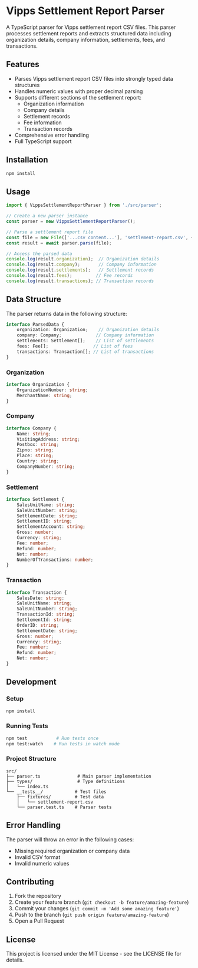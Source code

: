# Vipps Settlement Report Parser

A TypeScript parser for Vipps settlement report CSV files. This parser processes settlement reports and extracts structured data including organization details, company information, settlements, fees, and transactions.

## Features

- Parses Vipps settlement report CSV files into strongly typed data structures
- Handles numeric values with proper decimal parsing
- Supports different sections of the settlement report:
  - Organization information
  - Company details
  - Settlement records
  - Fee information
  - Transaction records
- Comprehensive error handling
- Full TypeScript support

## Installation

```bash
npm install
```

## Usage

```typescript
import { VippsSettlementReportParser } from './src/parser';

// Create a new parser instance
const parser = new VippsSettlementReportParser();

// Parse a settlement report file
const file = new File(['...csv content...'], 'settlement-report.csv', { type: 'text/csv' });
const result = await parser.parse(file);

// Access the parsed data
console.log(result.organization);  // Organization details
console.log(result.company);       // Company information
console.log(result.settlements);   // Settlement records
console.log(result.fees);         // Fee records
console.log(result.transactions); // Transaction records
```

## Data Structure

The parser returns data in the following structure:

```typescript
interface ParsedData {
    organization: Organization;    // Organization details
    company: Company;             // Company information
    settlements: Settlement[];    // List of settlements
    fees: Fee[];                 // List of fees
    transactions: Transaction[]; // List of transactions
}
```

### Organization
```typescript
interface Organization {
    OrganizationNumber: string;
    MerchantName: string;
}
```

### Company
```typescript
interface Company {
    Name: string;
    VisitingAddress: string;
    Postbox: string;
    Zipno: string;
    Place: string;
    Country: string;
    CompanyNumber: string;
}
```

### Settlement
```typescript
interface Settlement {
    SalesUnitName: string;
    SaleUnitNumber: string;
    SettlementDate: string;
    SettlementID: string;
    SettlementAccount: string;
    Gross: number;
    Currency: string;
    Fee: number;
    Refund: number;
    Net: number;
    NumberOfTransactions: number;
}
```

### Transaction
```typescript
interface Transaction {
    SalesDate: string;
    SaleUnitName: string;
    SaleUnitNumber: string;
    TransactionId: string;
    SettlementId: string;
    OrderID: string;
    SettlementDate: string;
    Gross: number;
    Currency: string;
    Fee: number;
    Refund: number;
    Net: number;
}
```

## Development

### Setup
```bash
npm install
```

### Running Tests
```bash
npm test           # Run tests once
npm test:watch    # Run tests in watch mode
```

### Project Structure
```
src/
├── parser.ts              # Main parser implementation
├── types/                 # Type definitions
│   └── index.ts
└── __tests__/            # Test files
    ├── fixtures/         # Test data
    │   └── settlement-report.csv
    └── parser.test.ts    # Parser tests
```

## Error Handling

The parser will throw an error in the following cases:
- Missing required organization or company data
- Invalid CSV format
- Invalid numeric values

## Contributing

1. Fork the repository
2. Create your feature branch (`git checkout -b feature/amazing-feature`)
3. Commit your changes (`git commit -m 'Add some amazing feature'`)
4. Push to the branch (`git push origin feature/amazing-feature`)
5. Open a Pull Request

## License

This project is licensed under the MIT License - see the LICENSE file for details. 